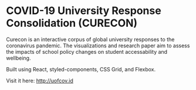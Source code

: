 # COVID-19 University Response Consolidation (CURECON)
Curecon is an interactive corpus of global university responses to the coronavirus pandemic. The visualizations and research paper aim to assess the impacts of school policy changes on student accessability and wellbeing. 

Built using React, styled-components, CSS Grid, and Flexbox. 

Visit it here: http://uofcov.id
